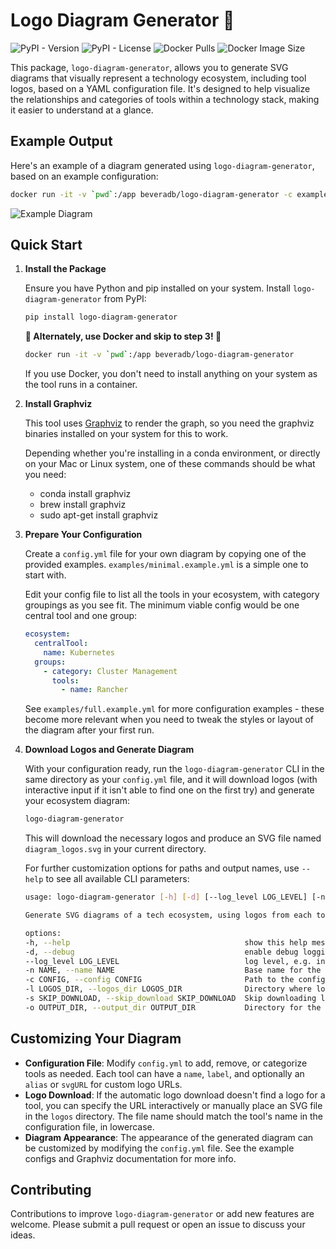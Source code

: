 # Logo Diagram Generator 🎨

![PyPI - Version](https://img.shields.io/pypi/v/logo-diagram-generator)
![PyPI - License](https://img.shields.io/pypi/l/logo-diagram-generator)
![Docker Pulls](https://img.shields.io/docker/pulls/beveradb/logo-diagram-generator)
![Docker Image Size](https://img.shields.io/docker/image-size/beveradb/logo-diagram-generator)

This package, `logo-diagram-generator`, allows you to generate SVG diagrams that visually represent a technology ecosystem, including tool logos, based on a YAML configuration file. It's designed to help visualize the relationships and categories of tools within a technology stack, making it easier to understand at a glance.

## Example Output

Here's an example of a diagram generated using `logo-diagram-generator`, based on an example configuration:

```bash
docker run -it -v `pwd`:/app beveradb/logo-diagram-generator -c examples/full.example.yml
```

![Example Diagram](examples/full.example_logos.svg)

## Quick Start

1. **Install the Package**

   Ensure you have Python and pip installed on your system. Install `logo-diagram-generator` from PyPI:

   ```bash
   pip install logo-diagram-generator
   ```

   **🐳 Alternately, use Docker and skip to step 3! 🎉**
   ```bash
   docker run -it -v `pwd`:/app beveradb/logo-diagram-generator
   ```
   If you use Docker, you don't need to install anything on your system as the tool runs in a container.

2. **Install Graphviz**

   This tool uses [Graphviz](https://graphviz.org/) to render the graph, so you need the graphviz binaries installed on your system for this to work.

   Depending whether you're installing in a conda environment, or directly on your Mac or Linux system, one of these commands should be what you need:

   - conda install graphviz
   - brew install graphviz
   - sudo apt-get install graphviz

3. **Prepare Your Configuration**

   Create a `config.yml` file for your own diagram by copying one of the provided examples. `examples/minimal.example.yml` is a simple one to start with.
   
   Edit your config file to list all the tools in your ecosystem, with category groupings as you see fit. The minimum viable config would be one central tool and one group:

   ```yaml
   ecosystem:
     centralTool:
       name: Kubernetes
     groups:
       - category: Cluster Management
         tools:
           - name: Rancher
   ```

   See `examples/full.example.yml` for more configuration examples - these become more relevant when you need to tweak the styles or layout of the diagram after your first run.

4. **Download Logos and Generate Diagram**

   With your configuration ready, run the `logo-diagram-generator` CLI in the same directory as your `config.yml` file, and it will download logos (with interactive input if it isn't able to find one on the first try) and generate your ecosystem diagram:

   ```bash
   logo-diagram-generator
   ```

   This will download the necessary logos and produce an SVG file named `diagram_logos.svg` in your current directory.

   For further customization options for paths and output names, use `--help` to see all available CLI parameters:

   ```bash
   usage: logo-diagram-generator [-h] [-d] [--log_level LOG_LEVEL] [-n NAME] [-c CONFIG] [-l LOGOS_DIR] [-s SKIP_DOWNLOAD] [-o OUTPUT_DIR]

   Generate SVG diagrams of a tech ecosystem, using logos from each tool organised into groups around a central logo.

   options:
   -h, --help                                       show this help message and exit
   -d, --debug                                      enable debug logging, equivalent to --log_level=debug
   --log_level LOG_LEVEL                            log level, e.g. info, debug, warning (default: info)
   -n NAME, --name NAME                             Base name for the output SVG files.
   -c CONFIG, --config CONFIG                       Path to the configuration file.
   -l LOGOS_DIR, --logos_dir LOGOS_DIR              Directory where logos are stored.
   -s SKIP_DOWNLOAD, --skip_download SKIP_DOWNLOAD  Skip downloading logos before generating.
   -o OUTPUT_DIR, --output_dir OUTPUT_DIR           Directory for the output SVG diagram.
   ```

## Customizing Your Diagram

- **Configuration File**: Modify `config.yml` to add, remove, or categorize tools as needed. Each tool can have a `name`, `label`, and optionally an `alias` or `svgURL` for custom logo URLs.
- **Logo Download**: If the automatic logo download doesn't find a logo for a tool, you can specify the URL interactively or manually place an SVG file in the `logos` directory. The file name should match the tool's name in the configuration file, in lowercase.
- **Diagram Appearance**: The appearance of the generated diagram can be customized by modifying the `config.yml` file. See the example configs and Graphviz documentation for more info.

## Contributing

Contributions to improve `logo-diagram-generator` or add new features are welcome. Please submit a pull request or open an issue to discuss your ideas.
